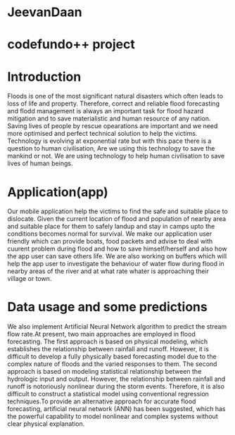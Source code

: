 # JeevanDaan
# codefundo++ project

# Introduction
Floods is one of the most significant natural disasters which often leads to loss of life and property. Therefore, correct and reliable flood forecasting and flodd management is always an important task for flood hazard mitigation and to save materialistic and human resource of any nation. Saving lives of people by rescue opearations are important and we need more optimised and perfect technical solution to help the victims. Technology is evolving at exponential rate but with this pace there is a question to human civilisation, Are we using this technology to save the mankind or not. We are using technology to help human civilisation to save lives of human beings.




# Application(app)
Our mobile application help the victims to find the safe and suitable place to dislocate. Given the current location of flood and population of nearby area and suitable place for them to safely landup and stay in camps upto the conditions becomes normal for survival.
We make our application user friendly which can provide boats, food packets and advise to deal with cuurent problem during flood and how to save himself/herself and also how the app user can save others life. We are also working on buffers which will help the app user to investigate the behaviour of water flow during flood in nearby areas of the river and at what rate whater is approaching their village or town.

# Data usage and some predictions

We also implement Artificial Neural Network algorithm to predict the stream flow rate.At present, two main approaches are employed in flood forecasting. The first approach is based on physical modeling, which establishes the relationship between rainfall and runoff. However, it is difficult to develop a fully physically based forecasting model due to the complex nature of floods and the varied responses to them. The second approach is based on modeling statistical relationship between the hydrologic input and output. However, the relationship between rainfall and runoff is notoriously nonlinear during the storm events. Therefore, it is also difficult to construct a statistical model using conventional regression techniques.To provide an alternative approach for accurate flood forecasting, artificial neural network (ANN) has been suggested, which has the powerful capability to model nonlinear and complex systems without clear physical explanation.
